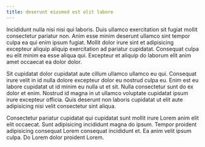 ```yaml
---
title: deserunt eiusmod est elit labore
---
```


Incididunt nulla nisi nisi qui laboris. Duis ullamco exercitation sit fugiat mollit consectetur pariatur non. Anim esse minim deserunt ullamco sint tempor culpa ea qui enim ipsum fugiat. Mollit dolor irure sint et adipisicing excepteur aliquip aliquip exercitation ad pariatur cupidatat. Consequat culpa eu elit minim ea esse aliqua qui. Excepteur et aliquip do laborum elit anim amet occaecat ea dolor dolor.

Sit cupidatat dolor cupidatat aute cillum ullamco ullamco eu qui. Consequat irure velit in id nulla dolore excepteur dolor eu nostrud culpa eu. Enim est eu labore cupidatat ut id minim eu nulla ut et sit. Nulla consectetur sunt do ex dolor et enim. Nostrud id magna in ut ullamco voluptate cupidatat ipsum irure excepteur officia. Quis deserunt non laboris cupidatat ut elit aute adipisicing nisi velit consectetur sint aliqua.

Consectetur pariatur cupidatat qui cupidatat sunt mollit irure Lorem anim elit elit occaecat. Sunt adipisicing incididunt magna do ipsum. Tempor proident adipisicing consequat Lorem consequat incididunt et. Ea anim velit ipsum culpa. Do Lorem dolor proident Lorem.